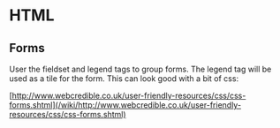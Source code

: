# HTML

## Forms

User the fieldset and legend tags to group forms.  The legend tag will be used as a tile for the form.  This can look good with a bit of css:

[http://www.webcredible.co.uk/user-friendly-resources/css/css-forms.shtml](/wiki/http://www.webcredible.co.uk/user-friendly-resources/css/css-forms.shtml)